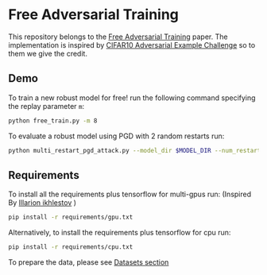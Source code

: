 # Free Adversarial Training 
This repository belongs to the [Free Adversarial Training](http://arxiv.org/ "Free Adversarial Training") paper.
The implementation is inspired by [CIFAR10 Adversarial Example Challenge](https://github.com/MadryLab/cifar10_challenge "Madry's CIFAR10 Challenge") so to them we give the credit.


## Demo
To train a new robust model for free! run the following command specifying the replay parameter `m`:

```bash
python free_train.py -m 8
```

To evaluate a robust model using PGD with 2 random restarts run:

```bash
python multi_restart_pgd_attack.py --model_dir $MODEL_DIR --num_restarts 2
```


## Requirements 
To install all the requirements plus tensorflow for multi-gpus run: (Inspired By [Illarion ikhlestov](https://github.com/ikhlestov/vision_networks "Densenet Implementation") ) 

```bash
pip install -r requirements/gpu.txt
```

Alternatively, to install the requirements plus tensorflow for cpu run: 
```bash
pip install -r requirements/cpu.txt
```

To prepare the data, please see [Datasets section](https://github.com/ashafahi/free_adv_train/tree/master/datasets "Dataset readme")
